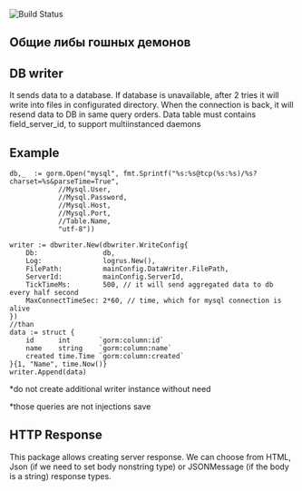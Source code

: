 ![Build Status](https://travis-ci.org/adtechpotok/go-common.svg?branch=master)

## Общие либы гошных демонов

## DB writer 
It sends data to a database. If database is unavailable, after 2 tries it will write into files in configurated directory. When the connection is back, it will resend data to DB in same query orders.
Data table must contains field_server_id, to support multiinstanced daemons
## Example
```$xslt
db,_  := gorm.Open("mysql", fmt.Sprintf("%s:%s@tcp(%s:%s)/%s?charset=%s&parseTime=True",
         	//Mysql.User,
         	//Mysql.Password,
         	//Mysql.Host,
         	//Mysql.Port,
         	//Table.Name,
         	"utf-8"))
         		
writer := dbwriter.New(dbwriter.WriteConfig{
	Db:                db,
	Log:               logrus.New(),
	FilePath:          mainConfig.DataWriter.FilePath,
	ServerId:          mainConfig.ServerId,
	TickTimeMs:        500, // it will send aggregated data to db every half second
	MaxConnectTimeSec: 2*60, // time, which for mysql connection is alive
})
//than 
data := struct {
    id      int       `gorm:column:id`
    name    string    `gorm:column:name`
    created time.Time `gorm:column:created`
}{1, "Name", time.Now()}
writer.Append(data)    
```
*do not create additional writer instance without need

*those queries are not injections save

## HTTP Response 
This package allows creating server response. We can choose from HTML, Json (if we need to set body nonstring type) or JSONMessage (if the body is a string) response types.
